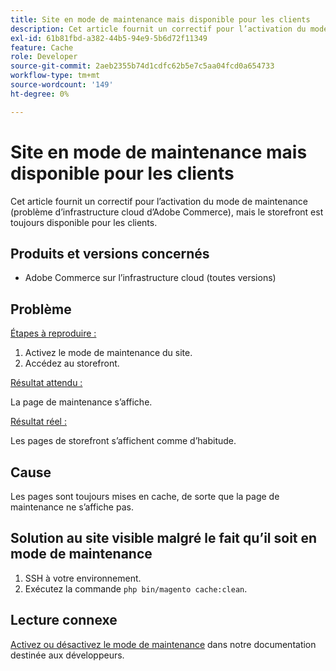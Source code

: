 ```yaml
---
title: Site en mode de maintenance mais disponible pour les clients
description: Cet article fournit un correctif pour l’activation du mode de maintenance (problème d’infrastructure cloud d’Adobe Commerce), mais le storefront est toujours disponible pour les clients.
exl-id: 61b81fbd-a382-44b5-94e9-5b6d72f11349
feature: Cache
role: Developer
source-git-commit: 2aeb2355b74d1cdfc62b5e7c5aa04fcd0a654733
workflow-type: tm+mt
source-wordcount: '149'
ht-degree: 0%

---
```


# Site en mode de maintenance mais disponible pour les clients

Cet article fournit un correctif pour l’activation du mode de maintenance (problème d’infrastructure cloud d’Adobe Commerce), mais le storefront est toujours disponible pour les clients.

## Produits et versions concernés

* Adobe Commerce sur l’infrastructure cloud (toutes versions)

## Problème

<u>Étapes à reproduire :</u>

1. Activez le mode de maintenance du site.
1. Accédez au storefront.

<u>Résultat attendu :</u>

La page de maintenance s’affiche.

<u>Résultat réel :</u>

Les pages de storefront s’affichent comme d’habitude.

## Cause

Les pages sont toujours mises en cache, de sorte que la page de maintenance ne s’affiche pas.

## Solution au site visible malgré le fait qu’il soit en mode de maintenance

1. SSH à votre environnement.
1. Exécutez la commande `php bin/magento cache:clean`.

## Lecture connexe

[Activez ou désactivez le mode de maintenance](https://experienceleague.adobe.com/fr/docs/commerce-operations/installation-guide/tutorials/maintenance-mode) dans notre documentation destinée aux développeurs.
